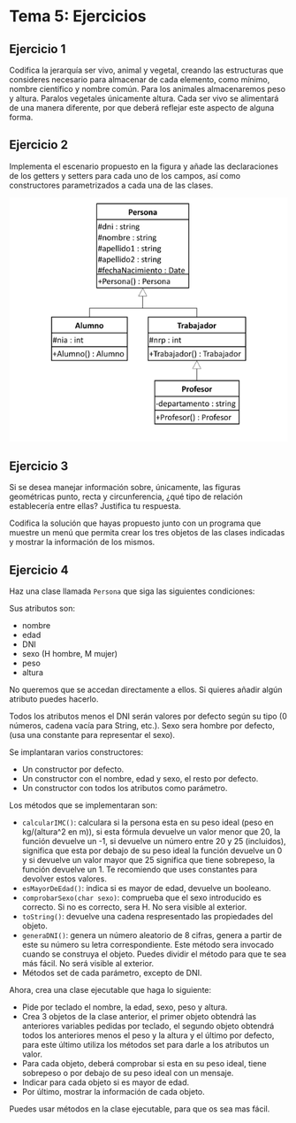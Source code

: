 # Tema 5: Ejercicios

## Ejercicio 1

Codifica la jerarquía ser vivo, animal y vegetal, creando las estructuras que consideres necesario para almacenar de cada elemento, como mínimo, nombre científico y nombre común. Para los animales almacenaremos peso y altura. Paralos vegetales únicamente altura. Cada ser vivo se alimentará de una manera diferente, por que deberá reflejar este aspecto de alguna forma.

## Ejercicio 2

Implementa el escenario propuesto en la figura y añade las declaraciones de los getters y setters para cada uno de los campos, así como constructores parametrizados a cada una de las clases.

![figura](../Imagenes/ejercicio2.png)

## Ejercicio 3

Si se desea manejar información sobre, únicamente, las figuras geométricas punto, recta y circunferencia, ¿qué tipo de relación establecería entre ellas? Justifica tu respuesta.

Codifica la solución que hayas propuesto junto con un programa que muestre  un menú que permita crear los tres objetos de las clases indicadas y mostrar la información de los mismos.


## Ejercicio 4

Haz una clase llamada `Persona` que siga las siguientes condiciones:

Sus atributos son: 

* nombre
* edad
* DNI 
* sexo (H hombre, M mujer)
* peso
* altura

No queremos que se accedan directamente a ellos. Si quieres añadir algún atributo puedes hacerlo.

Todos los atributos menos el DNI serán valores por defecto según su tipo (0 números, cadena vacía para String, etc.). Sexo sera hombre por defecto, (usa una constante para representar el sexo).

Se implantaran varios constructores:

* Un constructor por defecto.
* Un constructor con el nombre, edad y sexo, el resto por defecto.
* Un constructor con todos los atributos como parámetro.

Los métodos que se implementaran son:

* `calcularIMC()`: calculara si la persona esta en su peso ideal (peso en kg/(altura^2  en m)), si esta fórmula devuelve un valor menor que 20, la función devuelve un -1, si devuelve un número entre 20 y 25 (incluidos), significa que esta por debajo de su peso ideal la función devuelve un 0  y si devuelve un valor mayor que 25 significa que tiene sobrepeso, la función devuelve un 1. Te recomiendo que uses constantes para devolver estos valores.
* `esMayorDeEdad()`: indica si es mayor de edad, devuelve un booleano.
* `comprobarSexo(char sexo)`: comprueba que el sexo introducido es correcto. Si no es correcto, sera H. No sera visible al exterior.
* `toString()`: devuelve una cadena respresentado las propiedades del objeto.
* `generaDNI()`: genera un número aleatorio de 8 cifras, genera a partir de este su número su letra correspondiente. Este método sera invocado cuando se construya el objeto. Puedes dividir el método para que te sea más fácil. No será visible al exterior.
* Métodos set de cada parámetro, excepto de DNI.

Ahora, crea una clase ejecutable que haga lo siguiente:

* Pide por teclado el nombre, la edad, sexo, peso y altura.
* Crea 3 objetos de la clase anterior, el primer objeto obtendrá las anteriores variables pedidas por teclado, el segundo objeto obtendrá todos los anteriores menos el peso y la altura y el último por defecto, para este último utiliza los métodos set para darle a los atributos un valor.
* Para cada objeto, deberá comprobar si esta en su peso ideal, tiene sobrepeso o por debajo de su peso ideal con un mensaje.
* Indicar para cada objeto si es mayor de edad.
* Por último, mostrar la información de cada objeto.

Puedes usar métodos en la clase ejecutable, para que os sea mas fácil.
